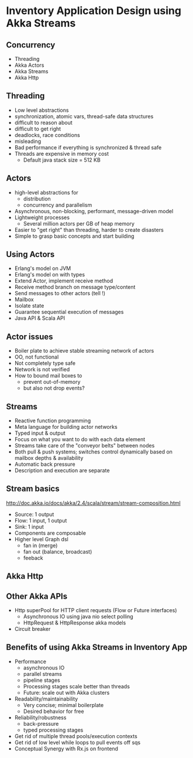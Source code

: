 Inventory Application Design using Akka Streams
===============================================


Concurrency
-----------

- Threading
- Akka Actors
- Akka Streams
- Akka Http


Threading
---------

- Low level abstractions
- synchronization, atomic vars, thread-safe data structures
- difficult to reason about
- difficult to get right
- deadlocks, race conditions
- misleading
- Bad performance if everything is synchronized & thread safe
- Threads are expensive in memory cost
    - Default java stack size = 512 KB


Actors
------

- high-level abstractions for
    - distribution
    - concurrency and parallelism
- Asynchronous, non-blocking, performant, message-driven model
- Lightweight processes
  - Several million actors per GB of heap memory
- Easier to "get right" than threading, harder to create disasters
- Simple to grasp basic concepts and start building


Using Actors
------------

- Erlang's model on JVM
- Erlang's model on with types
- Extend Actor, implement receive method
- Receive method branch on message type/content
- Send messages to other actors (tell !)
- Mailbox
- Isolate state
- Guarantee sequential execution of messages
- Java API & Scala API


Actor issues
------------

- Boiler plate to achieve stable streaming network of actors
- OO, not functional
- Not completely type safe
- Network is not verified
- How to bound mail boxes to
  - prevent out-of-memory
  - but also not drop events?


Streams
-------

- Reactive function programming
- Meta language for building actor networks
- Typed input & output
- Focus on what you want to do with each data element
- Streams take care of the "conveyor belts" between nodes
- Both pull & push systems; switches control dynamically
  based on mailbox depths & availability
- Automatic back pressure
- Description and execution are separate


Stream basics
-------------

http://doc.akka.io/docs/akka/2.4/scala/stream/stream-composition.html

- Source: 1 output
- Flow: 1 input, 1 output
- Sink: 1 input
- Components are composable
- Higher level Graph dsl
  - fan in (merge)
  - fan out (balance, broadcast)
  - feeback


Akka Http
---------


Other Akka APIs
---------------

- Http superPool for HTTP client requests (Flow or Future interfaces)
    - Asynchronous IO using java nio select polling
    - HttpRequest & HttpResponse akka models
- Circuit breaker


Benefits of using Akka Streams in Inventory App
----------------------------------------------

- Performance
    - asynchronous IO
    - parallel streams
    - pipeline stages
    - Processing stages scale better than threads
    - Future: scale out with Akka clusters
- Readability/maintainability
    - Very concise; minimal boilerplate
    - Desired behavior for free
- Reliability/robustness
    - back-pressure
    - typed processing stages
- Get rid of multiple thread pools/execution contexts
- Get rid of low level while loops to pull events off sqs
- Conceptual Synergy with Rx.js on frontend
